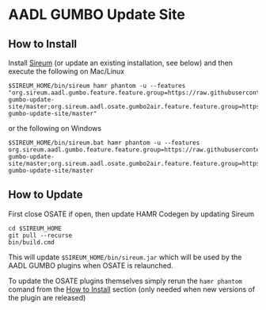 # AADL GUMBO Update Site

## How to Install

Install [Sireum](https://github.com/sireum/kekinian#installing) (or update an existing installation, see below) and then execute the following on Mac/Linux

```
$SIREUM_HOME/bin/sireum hamr phantom -u --features "org.sireum.aadl.gumbo.feature.feature.group=https://raw.githubusercontent.com/sireum/aadl-gumbo-update-site/master;org.sireum.aadl.osate.gumbo2air.feature.feature.group=https://raw.githubusercontent.com/sireum/aadl-gumbo-update-site/master"
```

or the following on Windows

```
$SIREUM_HOME/bin/sireum.bat hamr phantom -u --features org.sireum.aadl.gumbo.feature.feature.group=https://raw.githubusercontent.com/sireum/aadl-gumbo-update-site/master;org.sireum.aadl.osate.gumbo2air.feature.feature.group=https://raw.githubusercontent.com/sireum/aadl-gumbo-update-site/master
```

## How to Update

First close OSATE if open, then update HAMR Codegen by updating Sireum

```
cd $SIREUM_HOME
git pull --recurse
bin/build.cmd
```

This will update ``$SIREUM_HOME/bin/sireum.jar`` which will be used by the AADL GUMBO plugins when OSATE is relaunched.

To update the OSATE plugins themselves simply rerun the ``hamr phantom`` comand from the [How to Install](#how-to-install) section (only needed when new versions of the plugin are released)
